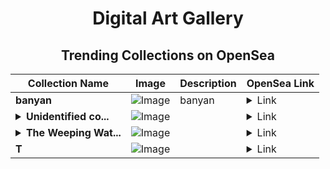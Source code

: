 <div align="center">

# Digital Art Gallery

## Trending Collections on OpenSea

| Collection Name                       | Image                                                                                     | Description                       | OpenSea Link                                                                                          |
|---------------------------------------|-------------------------------------------------------------------------------------------|-----------------------------------|--------------------------------------------------------------------------------------------------------|
| **banyan** | ![Image](https://i.seadn.io/s/raw/files/0cc92763b92a772aa531ef92fad8315e.png?w=500&auto=format?w=200&auto=format) | banyan | <details><summary>Link</summary>[banyan](https://opensea.io/collection/banyan-1)</details> |
| **<details><summary>Unidentified co...</summary>Unidentified contract b834f1ff-c080-4728-b975-76735ec8db5f</details>** | ![Image](https://i.seadn.io/s/raw/files/a837708742ad8afcb35eb60ba787976d.jpg?w=500&auto=format?w=200&auto=format) |  | <details><summary>Link</summary>[Unidentified contract b834f1ff-c080-4728-b975-76735ec8db5f](https://opensea.io/collection/unidentified-contract-b834f1ff-c080-4728-b975-7673)</details> |
| **<details><summary>The Weeping Wat...</summary>The Weeping Watcher</details>** | ![Image](https://i.seadn.io/s/raw/files/4a56ead7c581c15c382e6a7e3eb4dffd.jpg?w=500&auto=format?w=200&auto=format) |  | <details><summary>Link</summary>[The Weeping Watcher](https://opensea.io/collection/the-weeping-watcher)</details> |
| **T** | ![Image](https://i.seadn.io/s/raw/files/996913debefdf1bfb635c222ad2c92ea.jpg?w=500&auto=format?w=200&auto=format) |  | <details><summary>Link</summary>[T](https://opensea.io/collection/t-2627)</details> |

</div>